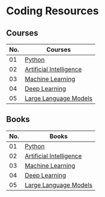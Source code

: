 # Coding Resources

## Courses
| No. | Courses   |
| -------- | -------- | 
| 01 | [Python]() |
| 02 | [Artificial Intelligence](https://github.com/Nyur-AI/Coding-Resources/tree/main/AI) |
| 03 | [Machine Learning](https://github.com/Nyur-AI/Coding-Resources/tree/main/Machine%20Learning) |
| 04 | [Deep Learning](https://github.com/Nyur-AI/Coding-Resources/tree/main/Deep%20Learning) |
| 05 | [Large Language Models]() |

## Books
| No. | Books   |
| -------- | -------- | 
| 01 | [Python]() |
| 02 | [Artificial Intelligence]() |
| 03 | [Machine Learning](https://github.com/Nyur-AI/Coding-Resources/tree/main/Machine%20Learning/Books) |
| 04 | [Deep Learning](https://github.com/Nyur-AI/Coding-Resources/tree/main/Deep%20Learning/Books) |
| 05 | [Large Language Models]() |